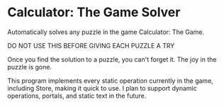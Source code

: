 # Calculator: The Game Solver
Automatically solves any puzzle in the game Calculator: The Game.

DO NOT USE THIS BEFORE GIVING EACH PUZZLE A TRY

Once you find the solution to a puzzle, you can't forget it. The joy in the puzzle is gone.


This program implements every static operation currently in the game, including Store, making it quick to use.
I plan to support dynamic operations, portals, and static text in the future.
